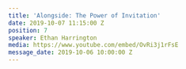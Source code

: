 ```yaml
---
title: 'Alongside: The Power of Invitation'
date: 2019-10-07 11:15:00 Z
position: 7
speaker: Ethan Harrington
media: https://www.youtube.com/embed/OvRi3j1rFsE
message_date: 2019-10-06 10:00:00 Z
---
```


